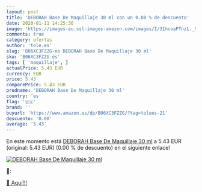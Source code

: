 ```yaml
---
layout: post
title: 'DEBORAH Base De Maquillaje 30 ml con un 0.00 % de descuento'
date: 2020-01-11 14:25:30
image: 'https://images-eu.ssl-images-amazon.com/images/I/31hcoaPTnzL._SL400_.jpg'
comments: true
category: ofertas
author: 'tole.es'
slug: 'B06XC3FZZG-es DEBORAH Base De Maquillaje 30 ml'
sku: 'B06XC3FZZG-es'
tags: [ 'maquillaje', ]
actualPrice: 5.43 EUR
currency: EUR
price: 5.43
comparePrice: 5.43 EUR
prodname: 'DEBORAH Base De Maquillaje 30 ml'
country: 'es'
flag: '🇪🇸'
brand: ''
buyurl: 'https://www.amazon.es/dp/B06XC3FZZG/?tag=tolees-21'
descuento: '0.00'
average: '5.43'
---
```


En este momento está [DEBORAH Base De Maquillaje 30 ml](https://www.amazon.es/dp/B06XC3FZZG/?tag=tolees-21) a 5.43 EUR (original: 5.43 EUR) (0.00 %  de descuento) en el siguiente enlace!

[![DEBORAH Base De Maquillaje 30 ml](https://images-eu.ssl-images-amazon.com/images/I/31hcoaPTnzL._SL400_.jpg)](https://www.amazon.es/dp/B06XC3FZZG/?tag=tolees-21)

🔎:


[🛒 Aquí!!!](https://www.amazon.es/dp/B06XC3FZZG/?tag=tolees-21)

